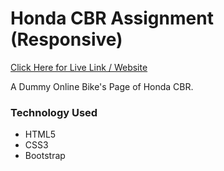 # Honda CBR Assignment (Responsive)

[Click Here for Live Link / Website](https://assignment-honda.netlify.app/)

A Dummy Online Bike's Page of Honda CBR.

### Technology Used
- HTML5
- CSS3
- Bootstrap

